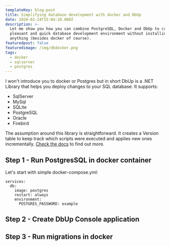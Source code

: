```yaml
---
templateKey: blog-post
title: Simplifying database development with docker and DbUp
date: 2020-02-24T15:04:10.000Z
description: >-
  Let me show you how you can combine PostgreSQL, Docker and DbUp to create
  pleasant and quick database development environment without installing
  anything (besides docker of course).
featuredpost: false
featuredimage: /img/dbdocker.png
tags:
  - docker
  - sqlserver
  - postgres
---
```

I won't introduce you to docker or Postgres but in short DbUp is a .NET Library that helps you deploy changes to your SQL database. It supports:

* SqlServer
* MySql
* SQLite
* PostgreSQL
* Oracle
* Firebird

The assumption around this library is straightforward. It creates a Version table to keep track which scripts were executed and applies new ones incrementally. [Check the docs](https://dbup.readthedocs.io/en/latest/) to find out more.

## Step 1 - Run PostgresSQL in docker container
Let's start with simple docker-compose.yml:
```version: '3.'7
services:
  db:
    image: postgres
    restart: always
    environment:
      POSTGRES_PASSWORD: example
```
## Step 2 - Create DbUp Console application
## Step 3 - Run migrations in docker



